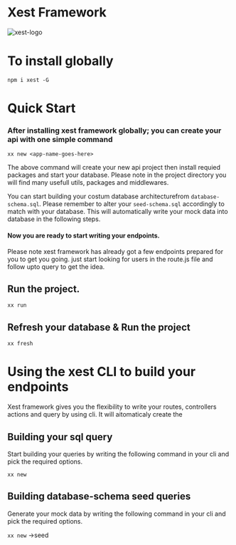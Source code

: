 # Xest Framework
![xest-logo](https://user-images.githubusercontent.com/1476886/147765281-e871657c-37a8-495d-b08b-c5dccf6334c3.png)


# To install globally 
`npm i xest -G`


# Quick Start
### After installing xest framework globally; you can create your api with one simple command

`xx new <app-name-goes-here>`

The above command will create your new api project then install requied packages and start your database. 
Please note in the project directory you will find many usefull utils, packages and middlewares. 

You can start building your costum database architecturefrom `database-schema.sql`. Please remember to alter your `seed-schema.sql` accordingly to match with your database. This will automatically write your mock data into database in the following steps.

#### Now you are ready to start writing your endpoints.
Please note xest framework has already got a few endpoints prepared for you to get you going. just start looking for users in the route.js file and follow upto query to get the idea.


## Run the project. 
`xx run`

## Refresh your database & Run the project
`xx fresh`

# Using the xest CLI to build your endpoints
Xest framework gives you the flexibility to write your routes, controllers actions and query by using cli. 
It will aitomaticaly create the 

## Building your sql query 
Start building your queries by writing the following command in your cli and pick the required options. 

`xx new`

## Building database-schema seed queries 
Generate your mock data by writing the following command in your cli and pick the required options. 

`xx new` ->seed
